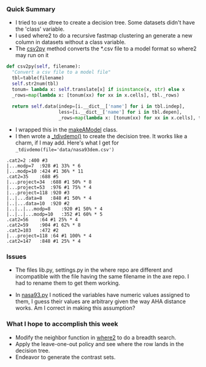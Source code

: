 ### Quick Summary
- I tried to use dtree to create a decision tree. Some datasets didn't have the 'class' variable. 
- I used where2 to do a recursive fastmap clustering an generate a new column in datasets without a class variable.
- The [csv2py](https://github.com/rahlk/Research/blob/master/kontrastSets/kontrastsets.py#L54) method converts the *.csv file to a model format so where2 may run on it
```python
def csv2py(self, filename):
  "Convert a csv file to a model file"
  tbl=table(filename)
  self.str2num(tbl)
  tonum= lambda x: self.translate[x] if isinstance(x, str) else x
  _rows=map(lambda x: [tonum(xx) for xx in x.cells], tbl._rows)
  
  return self.data(indep=[i.__dict__['name'] for i in tbl.indep],
                   less=[i.__dict__['name'] for i in tbl.depen],
                   _rows=map(lambda x: [tonum(xx) for xx in x.cells], tbl._rows))
```
- I wrapped this in the [makeAModel](https://github.com/rahlk/Research/blob/master/kontrastSets/kontrastsets.py#L15) class. 
- I then wrote a  [_tdivdemo()](https://github.com/rahlk/Research/blob/master/kontrastSets/kontrastsets.py#L75) to create the decision tree. It works like a charm, if I may add. Here's what I get for `_tdivdemo(file='data/nasa93dem.csv')`
```
.cat2=2	:400 #3
|...modp=7	:928 #1 33% * 6
|...modp=10	:424 #1 36% * 11
.cat2=35	:688 #5
|...project=34	:688 #1 50% * 8
|...project=53	:976 #1 75% * 4
|...project=118	:920 #3
|..|...data=8	:848 #1 50% * 4
|..|...data=10	:920 #2
|..|..|...modp=8	:920 #1 50% * 4
|..|..|...modp=10	:352 #1 60% * 5
.cat2=56	:64 #1 25% * 4
.cat2=59	:904 #1 62% * 8
.cat2=103	:472 #2
|...project=118	:64 #1 100% * 4
.cat2=147	:848 #1 25% * 4
```

### Issues
- The files lib.py, settings.py in the where repo are different and incompatible with the file having the same filename in the axe repo. I had to rename them to get them working.

- In [nasa93.py](https://github.com/ai-se/where/blob/master/nasa93.py#L18) I noticed the variables have numeric values assigned to them, I guess their values are arbitrary given the way AHA distance works. Am I correct in making this assumption?

### What I hope to accomplish this week
- Modify the neighbor function in [where2](https://github.com/ai-se/where/blob/master/where2.py#L302) to do a breadth search.
- Apply the leave-one-out policy and see where the row lands in the decision tree.
- Endeavor to generate the contrast sets.
